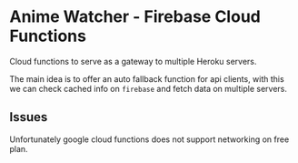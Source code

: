 # Anime Watcher - Firebase Cloud Functions

Cloud functions to serve as a gateway to multiple Heroku servers.

The main idea is to offer an auto fallback function for api clients,
with this we can check cached info on `firebase` and fetch data on
multiple servers.


## Issues
Unfortunately google cloud functions does not support networking on free plan.